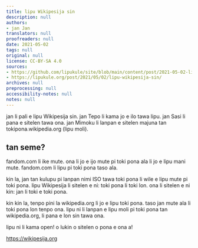 ```yaml
---
title: lipu Wikipesija sin
description: null
authors:
- jan Jan
translators: null
proofreaders: null
date: 2021-05-02
tags: null
original: null
license: CC-BY-SA 4.0
sources:
- https://github.com/lipukule/site/blob/main/content/post/2021-05-02-lipu_wikipesija_sin.md
- https://lipukule.org/post/2021/05/02/lipu-wikipesija-sin/
archives: null
preprocessing: null
accessibility-notes: null
notes: null
---
```


jan li pali e lipu Wikipesija sin. jan Tepo li kama jo e ilo tawa lipu. jan Sasi li pana e sitelen tawa ona. jan Mimoku li lanpan e sitelen majuna tan tokipona.wikipedia.org (lipu moli).

## tan seme?

fandom.com li ike mute. ona li jo e ijo mute pi toki pona ala li jo e lipu mani mute. fandom.com li lipu pi toki pona taso ala.

kin la, jan tan kulupu pi lanpan nimi ISO tawa toki pona li wile e lipu mute pi toki pona. lipu Wikipesija li sitelen e ni: toki pona li toki lon. ona li sitelen e ni kin: jan li toki e toki pona.

kin kin la, tenpo pini la wikipedia.org li jo e lipu toki pona. taso jan mute ala li toki pona lon tenpo ona. lipu ni li lanpan e lipu moli pi toki pona tan wikipedia.org, li pana e lon sin tawa ona.

lipu ni li kama open! o lukin o sitelen o pona e ona a!

https://wikipesija.org
